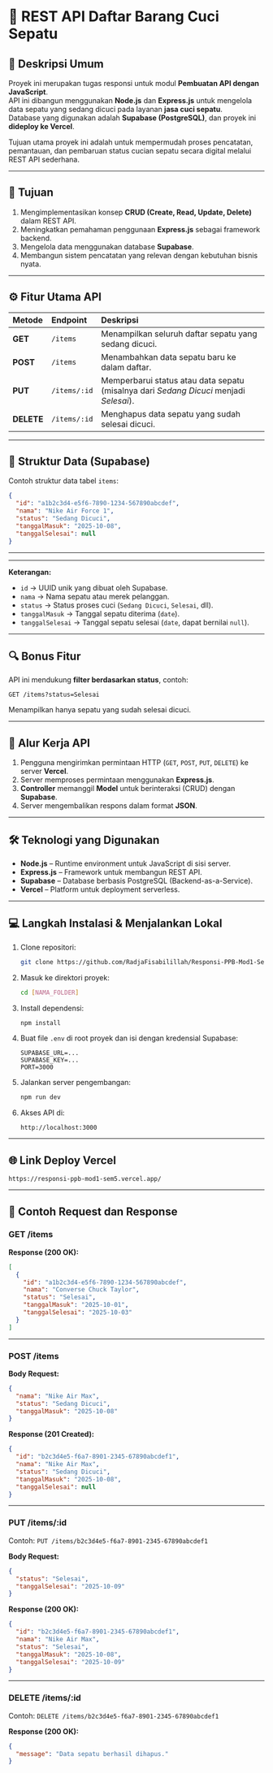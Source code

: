 # 🧼 REST API Daftar Barang Cuci Sepatu

## 📘 Deskripsi Umum

Proyek ini merupakan tugas responsi untuk modul **Pembuatan API dengan JavaScript**.  
API ini dibangun menggunakan **Node.js** dan **Express.js** untuk mengelola data sepatu yang sedang dicuci pada layanan **jasa cuci sepatu**.  
Database yang digunakan adalah **Supabase (PostgreSQL)**, dan proyek ini **dideploy ke Vercel**.

Tujuan utama proyek ini adalah untuk mempermudah proses pencatatan, pemantauan, dan pembaruan status cucian sepatu secara digital melalui REST API sederhana.

---

## 🎯 Tujuan

1. Mengimplementasikan konsep **CRUD (Create, Read, Update, Delete)** dalam REST API.
2. Meningkatkan pemahaman penggunaan **Express.js** sebagai framework backend.
3. Mengelola data menggunakan database **Supabase**.
4. Membangun sistem pencatatan yang relevan dengan kebutuhan bisnis nyata.

---

## ⚙️ Fitur Utama API

| Metode     | Endpoint     | Deskripsi                                                                              |
| :--------- | :----------- | :------------------------------------------------------------------------------------- |
| **GET**    | `/items`     | Menampilkan seluruh daftar sepatu yang sedang dicuci.                                  |
| **POST**   | `/items`     | Menambahkan data sepatu baru ke dalam daftar.                                          |
| **PUT**    | `/items/:id` | Memperbarui status atau data sepatu (misalnya dari _Sedang Dicuci_ menjadi _Selesai_). |
| **DELETE** | `/items/:id` | Menghapus data sepatu yang sudah selesai dicuci.                                       |

---

## 🧩 Struktur Data (Supabase)

Contoh struktur data tabel `items`:

```json
{
  "id": "a1b2c3d4-e5f6-7890-1234-567890abcdef",
  "nama": "Nike Air Force 1",
  "status": "Sedang Dicuci",
  "tanggalMasuk": "2025-10-08",
  "tanggalSelesai": null
}
```

---

---

**Keterangan:**

- `id` → UUID unik yang dibuat oleh Supabase.
- `nama` → Nama sepatu atau merek pelanggan.
- `status` → Status proses cuci (`Sedang Dicuci`, `Selesai`, dll).
- `tanggalMasuk` → Tanggal sepatu diterima (`date`).
- `tanggalSelesai` → Tanggal sepatu selesai (`date`, dapat bernilai `null`).

---

## 🔍 Bonus Fitur

API ini mendukung **filter berdasarkan status**, contoh:

```
GET /items?status=Selesai
```

Menampilkan hanya sepatu yang sudah selesai dicuci.

---

## 🔄 Alur Kerja API

1. Pengguna mengirimkan permintaan HTTP (`GET`, `POST`, `PUT`, `DELETE`) ke server **Vercel**.
2. Server memproses permintaan menggunakan **Express.js**.
3. **Controller** memanggil **Model** untuk berinteraksi (CRUD) dengan **Supabase**.
4. Server mengembalikan respons dalam format **JSON**.

---

## 🛠️ Teknologi yang Digunakan

- **Node.js** – Runtime environment untuk JavaScript di sisi server.
- **Express.js** – Framework untuk membangun REST API.
- **Supabase** – Database berbasis PostgreSQL (Backend-as-a-Service).
- **Vercel** – Platform untuk deployment serverless.

---

## 💻 Langkah Instalasi & Menjalankan Lokal

1. Clone repositori:

   ```bash
   git clone https://github.com/RadjaFisabilillah/Responsi-PPB-Mod1-Sem5.git
   ```

2. Masuk ke direktori proyek:

   ```bash
   cd [NAMA_FOLDER]
   ```

3. Install dependensi:

   ```bash
   npm install
   ```

4. Buat file `.env` di root proyek dan isi dengan kredensial Supabase:

   ```env
   SUPABASE_URL=...
   SUPABASE_KEY=...
   PORT=3000
   ```

5. Jalankan server pengembangan:

   ```bash
   npm run dev
   ```

6. Akses API di:

   ```
   http://localhost:3000
   ```

---

## 🌐 Link Deploy Vercel

`https://responsi-ppb-mod1-sem5.vercel.app/`

---

## 📡 Contoh Request dan Response

### **GET /items**

**Response (200 OK):**

```json
[
  {
    "id": "a1b2c3d4-e5f6-7890-1234-567890abcdef",
    "nama": "Converse Chuck Taylor",
    "status": "Selesai",
    "tanggalMasuk": "2025-10-01",
    "tanggalSelesai": "2025-10-03"
  }
]
```

---

### **POST /items**

**Body Request:**

```json
{
  "nama": "Nike Air Max",
  "status": "Sedang Dicuci",
  "tanggalMasuk": "2025-10-08"
}
```

**Response (201 Created):**

```json
{
  "id": "b2c3d4e5-f6a7-8901-2345-67890abcdef1",
  "nama": "Nike Air Max",
  "status": "Sedang Dicuci",
  "tanggalMasuk": "2025-10-08",
  "tanggalSelesai": null
}
```

---

### **PUT /items/:id**

Contoh: `PUT /items/b2c3d4e5-f6a7-8901-2345-67890abcdef1`

**Body Request:**

```json
{
  "status": "Selesai",
  "tanggalSelesai": "2025-10-09"
}
```

**Response (200 OK):**

```json
{
  "id": "b2c3d4e5-f6a7-8901-2345-67890abcdef1",
  "nama": "Nike Air Max",
  "status": "Selesai",
  "tanggalMasuk": "2025-10-08",
  "tanggalSelesai": "2025-10-09"
}
```

---

### **DELETE /items/:id**

Contoh: `DELETE /items/b2c3d4e5-f6a7-8901-2345-67890abcdef1`

**Response (200 OK):**

```json
{
  "message": "Data sepatu berhasil dihapus."
}
```
